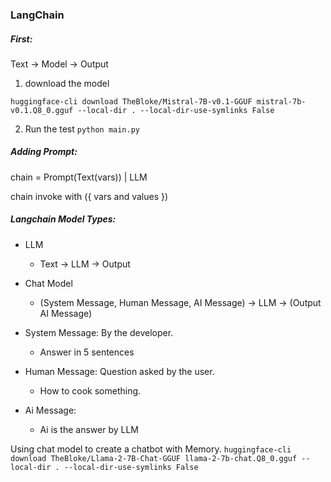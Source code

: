 ### LangChain

##### First:

Text -> Model -> Output

1) download the model 


`
huggingface-cli download TheBloke/Mistral-7B-v0.1-GGUF mistral-7b-v0.1.Q8_0.gguf --local-dir . --local-dir-use-symlinks False
`

2) Run the test
`
python main.py
`


##### Adding Prompt:

chain = Prompt(Text(vars)) | LLM 

chain invoke with ({ vars and values })


##### Langchain Model Types:
- LLM
  - Text -> LLM -> Output
- Chat Model
  - (System Message, Human Message, AI Message) -> LLM -> (Output AI Message)

- System Message: By the developer.
  - Answer in 5 sentences
- Human Message: Question asked by the user.
  - How to cook something.
- Ai Message: 
  - Ai is the answer by LLM

Using chat model to create a chatbot with Memory.
`
huggingface-cli download TheBloke/Llama-2-7B-Chat-GGUF llama-2-7b-chat.Q8_0.gguf --local-dir . --local-dir-use-symlinks False
`

